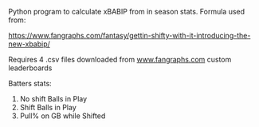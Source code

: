 Python program to calculate xBABIP from in season stats. Formula used from:

https://www.fangraphs.com/fantasy/gettin-shifty-with-it-introducing-the-new-xbabip/

Requires 4 .csv files downloaded from www.fangraphs.com custom leaderboards

Batters stats:

1) No shift Balls in Play
2) Shift Balls in Play
3) Pull% on GB while Shifted

